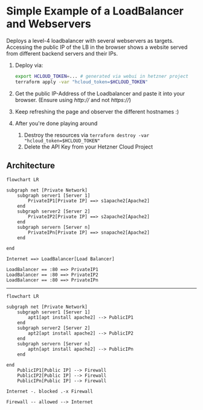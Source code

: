 # Simple Example of a LoadBalancer and Webservers

Deploys a level-4 loadbalancer with several webservers as targets.
Accessing the public IP of the LB in the browser shows a website served from different backend servers and their IPs.  

1. Deploy via:

    ```bash
    export HCLOUD_TOKEN=... # generated via webui in hetzner project
    terraform apply -var "hcloud_token=$HCLOUD_TOKEN"
    ```

2. Get the public IP-Address of the Loadbalancer and paste it into your browser.
    (Ensure using _http://_ and not _https://_)
3. Keep refreshing the page and observer the different hostnames :)
4. After you're done playing around
   1. Destroy the resources via `terraform destroy -var "hcloud_token=$HCLOUD_TOKEN"`
   2. Delete the API Key from your Hetzner Cloud Project

## Architecture

```mermaid
flowchart LR

subgraph net [Private Network]
    subgraph server1 [Server 1]
        PrivateIP1[Private IP] ==> s1apache2[Apache2]
    end
    subgraph server2 [Server 2]
        PrivateIP2[Private IP] ==> s2apache2[Apache2]
    end
    subgraph servern [Server n]
        PrivateIPn[Private IP] ==> snapache2[Apache2]
    end

end

Internet ==> LoadBalancer[Load Balancer]

LoadBalancer == :80 ==> PrivateIP1
LoadBalancer == :80 ==> PrivateIP2
LoadBalancer == :80 ==> PrivateIPn
```

---

```mermaid
flowchart LR

subgraph net [Private Network]
    subgraph server1 [Server 1]
        apt1[apt install apache2] --> PublicIP1
    end
    subgraph server2 [Server 2]
        apt2[apt install apache2] --> PublicIP2
    end
    subgraph servern [Server n]
        aptn[apt install apache2] --> PublicIPn
    end

end
    PublicIP1[Public IP] --> Firewall
    PublicIP2[Public IP] --> Firewall
    PublicIPn[Public IP] --> Firewall

Internet -. blocked .-x Firewall

Firewall -- allowed --> Internet
```
